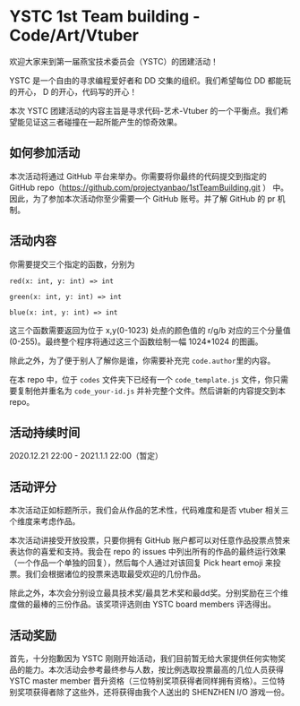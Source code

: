 # YSTC 1st Team building - Code/Art/Vtuber

欢迎大家来到第一届燕宝技术委员会（YSTC）的团建活动！

YSTC 是一个自由的寻求编程爱好者和 DD 交集的组织。我们希望每位 DD 都能玩的开心， D 的开心，代码写的开心！

本次 YSTC 团建活动的内容主旨是寻求代码-艺术-Vtuber 的一个平衡点。我们希望能见证这三者碰撞在一起所能产生的惊奇效果。

## 如何参加活动

本次活动将通过 GitHub 平台来举办。你需要将你最终的代码提交到指定的 GitHub repo（https://github.com/projectyanbao/1stTeamBuilding.git ） 中。因此，为了参加本次活动你至少需要一个 GitHub 账号。并了解 GitHub 的 pr 机制。

## 活动内容

你需要提交三个指定的函数，分别为

```
red(x: int, y: int) => int

green(x: int, y: int) => int

blue(x: int, y: int) => int
```

这三个函数需要返回为位于 x,y(0-1023) 处点的颜色值的 r/g/b 对应的三个分量值(0-255)。最终整个程序将通过这三个函数绘制一幅 1024*1024 的图画。

除此之外，为了便于别人了解你是谁，你需要补充完 `code.author`里的内容。

在本 repo 中，位于 `codes` 文件夹下已经有一个 `code_template.js` 文件，你只需要复制他并重名为 `code_your-id.js` 并补完整个文件。然后讲新的内容提交到本 repo。

## 活动持续时间

2020.12.21 22:00 - 2021.1.1 22:00（暂定）

## 活动评分

本次活动正如标题所示，我们会从作品的艺术性，代码难度和是否 vtuber 相关三个维度来考虑作品。

本次活动讲接受开放投票，只要你拥有 GitHub 账户都可以对任意作品投票点赞来表达你的喜爱和支持。我会在 repo 的 issues 中列出所有的作品的最终运行效果（一个作品一个单独的回复），然后每个人通过对该回复 Pick heart emoji 来投票。我们会根据诸位的投票来选取最受欢迎的几份作品。

除此之外，本次会分别设立最具技术奖/最具艺术奖和最dd奖。分别奖励在三个维度做的最棒的三份作品。该奖项评选则由 YSTC board members 评选得出。

## 活动奖励

首先，十分抱歉因为 YSTC 刚刚开始活动，我们目前暂无给大家提供任何实物奖品的能力。本次活动会参考最终参与人数，按比例选取投票最高的几位人员获得 YSTC master member 晋升资格（三位特别奖项获得者同样拥有资格）。三位特别奖项获得者除了这些外，还将获得由我个人送出的 SHENZHEN I/O 游戏一份。
